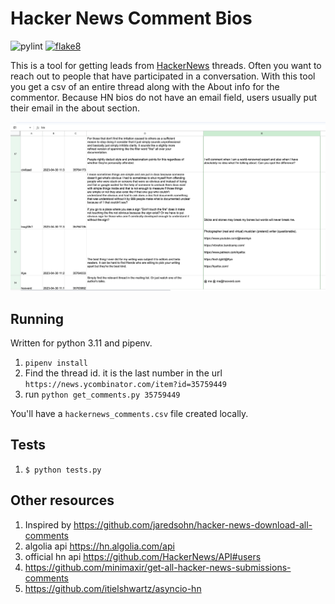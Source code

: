 # Hacker News Comment Bios

![pylint](https://github.com/morenoh149/hacker_news_comment_bios/actions/workflows/pylint.yml/badge.svg)
[![flake8](https://github.com/morenoh149/hacker_news_comment_bios/actions/workflows/flake8.yml/badge.svg)](https://github.com/morenoh149/hacker_news_comment_bios/actions/workflows/flake8.yml)


This is a tool for getting leads from [HackerNews](https://news.ycombinator.com/) threads.
Often you want to reach
out to people that have participated in a conversation. With this tool you get
a csv of an entire thread along with the About info for the commentor.
Because HN bios do not have an email field, users usually put their
email in the about section.

![screenshot](screenshot.png)

## Running

Written for python 3.11 and pipenv.

1. `pipenv install`
1. Find the thread id. it is the last number in the url `https://news.ycombinator.com/item?id=35759449`
1. run `python get_comments.py 35759449`

You'll have a `hackernews_comments.csv` file created locally.

## Tests

1. `$ python tests.py`
## Other resources

1. Inspired by https://github.com/jaredsohn/hacker-news-download-all-comments
1. algolia api https://hn.algolia.com/api
1. official hn api https://github.com/HackerNews/API#users
1. https://github.com/minimaxir/get-all-hacker-news-submissions-comments
1. https://github.com/itielshwartz/asyncio-hn
